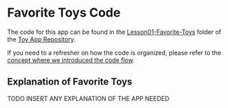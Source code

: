 
# Favorite Toys Code
The code for this app can be found in the [Lesson01-Favorite-Toys](https://github.com/udacity/ud851-Exercises/tree/student/Lesson01-Favorite-Toys/) folder of the [Toy App Repository](https://github.com/udacity/ud851-Exercises).

If you need to a refresher on how the code is organized, please refer to the [concept where we introduced the code flow](https://classroom.udacity.com/courses/ud851/lessons/93affc67-3f0b-4f9b-b3a4-a7a26f241a86/concepts/115d08bb-f114-46fa-b693-5c6ce1445c07).

## Explanation of Favorite Toys
TODO INSERT ANY EXPLANATION OF THE APP NEEDED
 